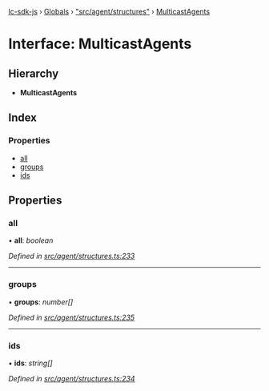 [lc-sdk-js](../README.md) › [Globals](../globals.md) › ["src/agent/structures"](../modules/_src_agent_structures_.md) › [MulticastAgents](_src_agent_structures_.multicastagents.md)

# Interface: MulticastAgents

## Hierarchy

* **MulticastAgents**

## Index

### Properties

* [all](_src_agent_structures_.multicastagents.md#all)
* [groups](_src_agent_structures_.multicastagents.md#groups)
* [ids](_src_agent_structures_.multicastagents.md#ids)

## Properties

###  all

• **all**: *boolean*

*Defined in [src/agent/structures.ts:233](https://github.com/livechat/lc-sdk-js/blob/5281c0a/src/agent/structures.ts#L233)*

___

###  groups

• **groups**: *number[]*

*Defined in [src/agent/structures.ts:235](https://github.com/livechat/lc-sdk-js/blob/5281c0a/src/agent/structures.ts#L235)*

___

###  ids

• **ids**: *string[]*

*Defined in [src/agent/structures.ts:234](https://github.com/livechat/lc-sdk-js/blob/5281c0a/src/agent/structures.ts#L234)*
